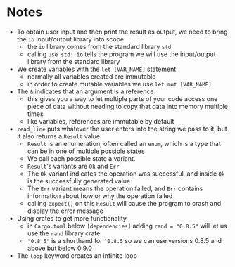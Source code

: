 # Notes

- To obtain user input and then print the result as output, we need to bring the `io` input/output library into scope
  - the `io` library comes from the standard library `std`
  - calling `use std::io` tells the program we will use the input/output library from the standard library
- We create variables with the `let [VAR_NAME]` statement
  - normally all variables created are immutable
  - in order to create mutable variables we use `let mut [VAR_NAME]`
- The `&` indicates that an argument is a reference
  - this gives you a way to let multiple parts of your code access one piece of data without needing to copy that data into memory multiple times
  - like variables, references are immutable by default
- `read_line` puts whatever the user enters into the string we pass to it, but it also returns a `Result` value
  - `Result` is an enumeration, often called an `enum`, which is a type that can be in one of multiple possible states
  - We call each possible state a variant.
  - `Result`'s variants are `Ok` and `Err`
  - The `Ok` variant indicates the operation was successful, and inside `Ok` is the successfully generated value
  - The `Err` variant means the operation failed, and `Err` contains information about how or why the operation failed
  - calling `expect()` on this `Result` will cause the program to crash and display the error message
- Using crates to get more functionality
  - in `Cargo.toml` below `[dependencies]` adding `rand = "0.8.5"` will let us use the `rand` library crate
  - `"0.8.5"` is a shorthand for `^0.8.5` so we can use versions 0.8.5 and above but below 0.9.0
- The `loop` keyword creates an infinite loop
